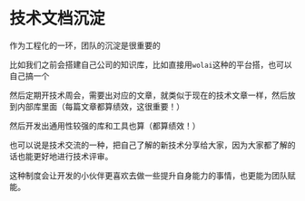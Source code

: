 # 技术文档沉淀

作为工程化的一环，团队的沉淀是很重要的

比如我们之前会搭建自己公司的知识库，比如直接用`wolai`这种的平台搭，也可以自己搞一个

然后定期开技术周会，需要出对应的文章，就类似于现在的技术文章一样，然后放到内部库里面（每篇文章都算绩效，这很重要！）

然后开发出通用性较强的库和工具也算（都算绩效！）

也可以说是技术交流的一种，把自己了解的新技术分享给大家，因为大家都了解的话也能更好地进行技术评审。

这种制度会让开发的小伙伴更喜欢去做一些提升自身能力的事情，也更能为团队赋能。